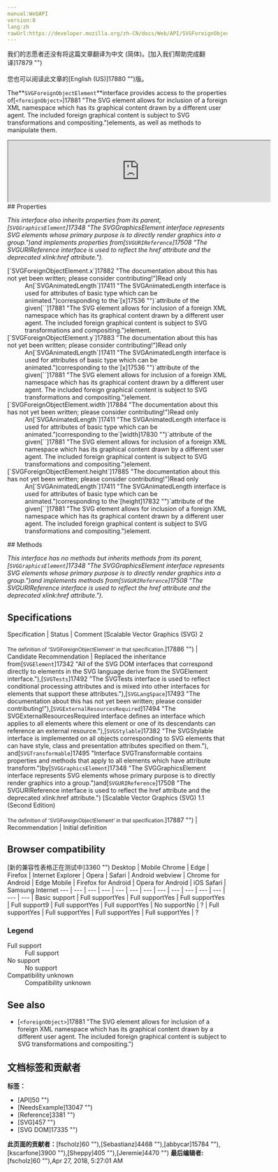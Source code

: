 ```yaml
---
manual:WebAPI
version:0
lang:zh
rawUrl:https://developer.mozilla.org/zh-CN/docs/Web/API/SVGForeignObjectElement
---
```




<bdi>我们的志愿者还没有将这篇文章翻译为<bdi>中文 (简体)</bdi>。[加入我们帮助完成翻译]17879 "")<br></br>您也可以阅读此文章的[English (US)]17880 "")版。</bdi>






The**`SVGForeignObjectElement`**interface provides access to the properties of[`<foreignObject>`]17881 "The <foreignObject> SVG element allows for inclusion of a foreign XML namespace which has its graphical content drawn by a different user agent. The included foreign graphical content is subject to SVG transformations and compositing.")elements, as well as methods to manipulate them.

<iframe src='https://mdn.mozillademos.org/en-US/docs/Web/API/SVGForeignObjectElement$samples/inheritance_diagram?revision=1377382' width='600' height='140'></iframe>
## Properties<a name="Properties"></a>


<em>This interface also inherits properties from its parent,[`SVGGraphicsElement`]17348 "The SVGGraphicsElement interface represents SVG elements whose primary purpose is to directly render graphics into a group.")and implements properties from[`SVGURIReference`]17508 "The SVGURIReference interface is used to reflect the href attribute and the deprecated xlink:href attribute.").</em>

<dl><dt>[`SVGForeignObjectElement.x`]17882 "The documentation about this has not yet been written; please consider contributing!")Read only</dt><dd>An[`SVGAnimatedLength`]17411 "The SVGAnimatedLength interface is used for attributes of basic type <length> which can be animated.")corresponding to the`[x]17536 "")`attribute of the given[`<foreignObject>`]17881 "The <foreignObject> SVG element allows for inclusion of a foreign XML namespace which has its graphical content drawn by a different user agent. The included foreign graphical content is subject to SVG transformations and compositing.")element.</dd><dt>[`SVGForeignObjectElement.y`]17883 "The documentation about this has not yet been written; please consider contributing!")Read only</dt><dd>An[`SVGAnimatedLength`]17411 "The SVGAnimatedLength interface is used for attributes of basic type <length> which can be animated.")corresponding to the`[x]17536 "")`attribute of the given[`<foreignObject>`]17881 "The <foreignObject> SVG element allows for inclusion of a foreign XML namespace which has its graphical content drawn by a different user agent. The included foreign graphical content is subject to SVG transformations and compositing.")element.</dd><dt>[`SVGForeignObjectElement.width`]17884 "The documentation about this has not yet been written; please consider contributing!")Read only</dt><dd>An[`SVGAnimatedLength`]17411 "The SVGAnimatedLength interface is used for attributes of basic type <length> which can be animated.")corresponding to the`[width]17830 "")`attribute of the given[`<foreignObject>`]17881 "The <foreignObject> SVG element allows for inclusion of a foreign XML namespace which has its graphical content drawn by a different user agent. The included foreign graphical content is subject to SVG transformations and compositing.")element.</dd><dt>[`SVGForeignObjectElement.height`]17885 "The documentation about this has not yet been written; please consider contributing!")Read only</dt><dd>An[`SVGAnimatedLength`]17411 "The SVGAnimatedLength interface is used for attributes of basic type <length> which can be animated.")corresponding to the`[height]17832 "")`attribute of the given[`<foreignObject>`]17881 "The <foreignObject> SVG element allows for inclusion of a foreign XML namespace which has its graphical content drawn by a different user agent. The included foreign graphical content is subject to SVG transformations and compositing.")element.</dd></dl>
## Methods<a name="Methods"></a>


<em>This interface has no methods but inherits methods from its parent,[`SVGGraphicsElement`]17348 "The SVGGraphicsElement interface represents SVG elements whose primary purpose is to directly render graphics into a group.")and implements methods from[`SVGURIReference`]17508 "The SVGURIReference interface is used to reflect the href attribute and the deprecated xlink:href attribute.").</em>


## Specifications<a name="Specifications"></a>
Specification | Status | Comment 
[Scalable Vector Graphics (SVG) 2<br></br><small>The definition of &#39;SVGForeignObjectElement&#39; in that specification.</small>]17886 "") | Candidate Recommendation | Replaced the inheritance from[`SVGElement`]17342 "All of the SVG DOM interfaces that correspond directly to elements in the SVG language derive from the SVGElement interface."),[`SVGTests`]17492 "The SVGTests interface is used to reflect conditional processing attributes and is mixed into other interfaces for elements that support these attributes."),[`SVGLangSpace`]17493 "The documentation about this has not yet been written; please consider contributing!"),[`SVGExternalResourcesRequired`]17494 "The SVGExternalResourcesRequired interface defines an interface which applies to all elements where this element or one of its descendants can reference an external resource."),[`SVGStylable`]17382 "The SVGStylable interface is implemented on all objects corresponding to SVG elements that can have style, class and presentation attributes specified on them."), and[`SVGTransformable`]17495 "Interface SVGTransformable contains properties and methods that apply to all elements which have attribute transform.")by[`SVGGraphicsElement`]17348 "The SVGGraphicsElement interface represents SVG elements whose primary purpose is to directly render graphics into a group.")and[`SVGURIReference`]17508 "The SVGURIReference interface is used to reflect the href attribute and the deprecated xlink:href attribute.") 
[Scalable Vector Graphics (SVG) 1.1 (Second Edition)<br></br><small>The definition of &#39;SVGForeignObjectElement&#39; in that specification.</small>]17887 "") | Recommendation | Initial definition 


## Browser compatibility<a name="Browser_compatibility"></a>
[新的兼容性表格正在测试中<i></i>]3360 "")
<abbr>Desktop<i></i></abbr> | <abbr>Mobile<i></i></abbr> 
<abbr>Chrome<i></i></abbr> | <abbr>Edge<i></i></abbr> | <abbr>Firefox<i></i></abbr> | <abbr>Internet Explorer<i></i></abbr> | <abbr>Opera<i></i></abbr> | <abbr>Safari<i></i></abbr> | <abbr>Android webview<i></i></abbr> | <abbr>Chrome for Android<i></i></abbr> | <abbr>Edge Mobile<i></i></abbr> | <abbr>Firefox for Android<i></i></abbr> | <abbr>Opera for Android<i></i></abbr> | <abbr>iOS Safari<i></i></abbr> | <abbr>Samsung Internet<i></i></abbr> 
 ---  |  ---  |  ---  |  ---  |  ---  |  ---  |  ---  |  ---  |  ---  |  ---  |  ---  |  ---  |  ---  |  ---  | 
Basic support | <abbr>Full support</abbr>Yes | <abbr>Full support</abbr>Yes | <abbr>Full support</abbr>Yes | <abbr>Full support</abbr>9 | <abbr>Full support</abbr>Yes | <abbr>Full support</abbr>Yes | <abbr>No support</abbr>No | <abbr>?</abbr> | <abbr>Full support</abbr>Yes | <abbr>Full support</abbr>Yes | <abbr>Full support</abbr>Yes | <abbr>Full support</abbr>Yes | <abbr>?</abbr> 


### Legend<a name="Legend"></a>
<dl><dt><abbr>Full support</abbr></dt><dd>Full support</dd><dt><abbr>No support</abbr></dt><dd>No support</dd><dt><abbr>Compatibility unknown</abbr></dt><dd>Compatibility unknown</dd></dl>

## See also<a name="See_also"></a>

* [`<foreignObject>`]17881 "The <foreignObject> SVG element allows for inclusion of a foreign XML namespace which has its graphical content drawn by a different user agent. The included foreign graphical content is subject to SVG transformations and compositing.")



## 文档标签和贡献者
**标签：**
* [API]50 "")
* [NeedsExample]13047 "")
* [Reference]3381 "")
* [SVG]457 "")
* [SVG DOM]17335 "")

**此页面的贡献者：**[fscholz]60 ""),[Sebastianz]4468 ""),[abbycar]15784 ""),[kscarfone]3900 ""),[Sheppy]405 ""),[Jeremie]4470 "")
**最后编辑者:**[fscholz]60 ""),<time>Apr 27, 2018, 5:27:01 AM</time>


